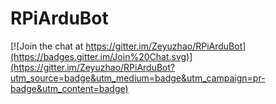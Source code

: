 # RPiArduBot

[![Join the chat at https://gitter.im/Zeyuzhao/RPiArduBot](https://badges.gitter.im/Join%20Chat.svg)](https://gitter.im/Zeyuzhao/RPiArduBot?utm_source=badge&utm_medium=badge&utm_campaign=pr-badge&utm_content=badge)
